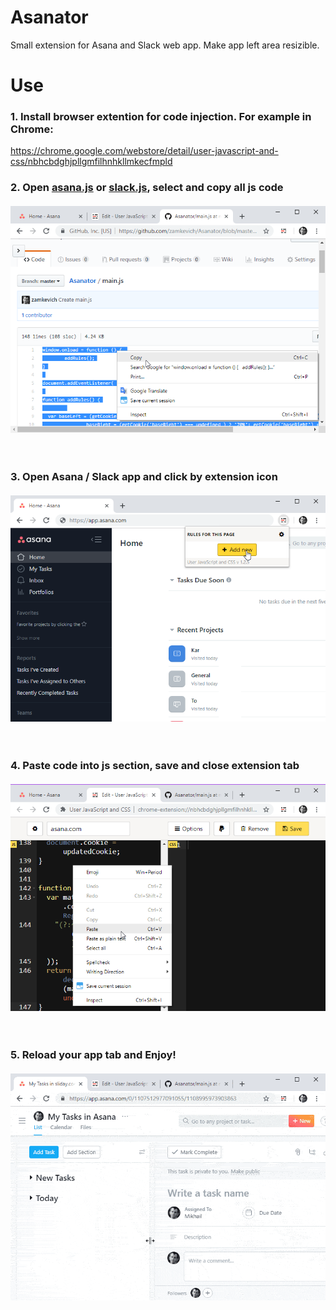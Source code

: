 # Asanator
Small extension for Asana and Slack web app. Make app left area resizible. 

# Use

### 1. Install browser extention for code injection. For example in Chrome:
https://chrome.google.com/webstore/detail/user-javascript-and-css/nbhcbdghjpllgmfilhnhkllmkecfmpld
  
### 2. Open [asana.js](/asana.js) or [slack.js](/slack.js), select and copy all js code
 <img src="/chrome_xCIQojh3AU.png" alt="selected code" title="select code" style="max-width:100%; margin-top:20px; margin-bottom:60px; display:block">

### 3. Open Asana / Slack app and click by extension icon
 <img src="/chrome_2uv3hspPeL.png" alt="open chrome extention" title="open chrome extention" style="max-width:100%; margin-top:20px; margin-bottom:60px; display:block">

### 4. Paste code into js section, save and close extension tab
 <img src="/chrome_iY5XJACqKR.png" alt="pase code and save" title="pase code and save" style="max-width:100%; margin-top:20px; margin-bottom:60px; display:block">

### 5. Reload your app tab and Enjoy!
 <img src="/XdvkNyltKr.gif" alt="asana resizible area" title="asana resizible area" style="max-width:100%; margin-top:20px; margin-bottom:60px; display:block">
